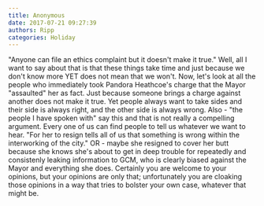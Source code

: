 ```yaml
---
title: Anonymous
date: 2017-07-21 09:27:39
authors: Ripp
categories: Holiday
---
```


 "Anyone can file an ethics complaint but it doesn't make it true."  Well, all I want to say about that is that these things take time and just because we don't know more YET does not mean that we won't.  Now, let's look at all the people who immediately took Pandora Heathcoe's charge that the Mayor "assaulted" her as fact.  Just because someone brings a charge against another does not make it true.  Yet people always want to take sides and their side is always right, and the other side is always wrong.  Also - "the people I have spoken with" say this and that is not really a compelling argument.  Every one of us can find people to tell us whatever we want to hear.  "For her to resign tells all of us that something is wrong within the interworking of the city."  OR - maybe she resigned to cover her butt because she knows she's about to get in deep trouble for repeatedly and consistenly leaking information to GCM, who is clearly biased against the Mayor and everything she does.  Certainly you are welcome to your opinions, but your opinions are only that; unfortunately you are cloaking those opinions in a way that tries to bolster your own case, whatever that might be.